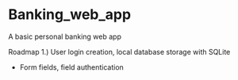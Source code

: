 # Banking_web_app
A basic personal banking web app

Roadmap
1.) User login creation, local database storage with SQLite
  - Form fields, field authentication

